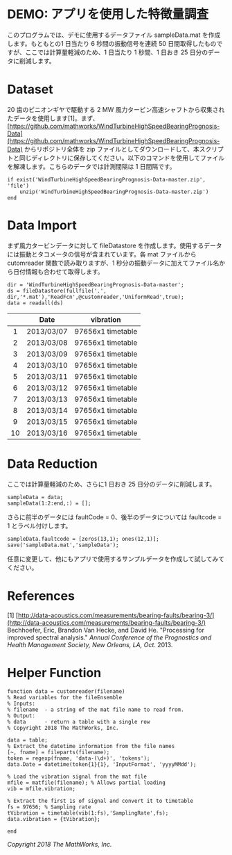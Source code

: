 # DEMO: アプリを使用した特徴量調査

このプログラムでは、デモに使用するデータファイル sampleData.mat を作成します。もともとの1 日当たり 6 秒間の振動信号を連続 50 日間取得したものですが、ここでは計算量軽減のため、1 日当たり 1 秒間、1 日おき 25 日分のデータに削減します。

# Dataset

20 歯のピニオンギヤで駆動する 2 MW 風力タービン高速シャフトから収集されたデータを使用します[1]。まず、[https://github.com/mathworks/WindTurbineHighSpeedBearingPrognosis-Data](https://github.com/mathworks/WindTurbineHighSpeedBearingPrognosis-Data) からリポジトリ全体を zip ファイルとしてダウンロードして、本スクリプトと同じディレクトリに保存してください。以下のコマンドを使用してファイルを解凍します。こちらのデータでは計測間隔は 1 日間隔です。

```matlab:Code
if exist('WindTurbineHighSpeedBearingPrognosis-Data-master.zip', 'file')
    unzip('WindTurbineHighSpeedBearingPrognosis-Data-master.zip')
end
```

# Data Import

まず風力タービンデータに対して fileDatastore を作成します。使用するデータには振動とタコメータの信号が含まれています。各 mat ファイルからcutomreader 関数で読み取りますが、1 秒分の振動データに加えてファイル名から日付情報も合わせて取得します。

```matlab:Code
dir = 'WindTurbineHighSpeedBearingPrognosis-Data-master';
ds = fileDatastore(fullfile('.', dir,'*.mat'),'ReadFcn',@customreader,'UniformRead',true);
data = readall(ds)
```

| |Date|vibration|
|:--:|:--:|:--:|
|1|2013/03/07|97656x1 timetable|
|2|2013/03/08|97656x1 timetable|
|3|2013/03/09|97656x1 timetable|
|4|2013/03/10|97656x1 timetable|
|5|2013/03/11|97656x1 timetable|
|6|2013/03/12|97656x1 timetable|
|7|2013/03/13|97656x1 timetable|
|8|2013/03/14|97656x1 timetable|
|9|2013/03/15|97656x1 timetable|
|10|2013/03/16|97656x1 timetable|

# Data Reduction

ここでは計算量軽減のため、さらに1 日おき 25 日分のデータに削減します。

```matlab:Code
sampleData = data;
sampleData(1:2:end,:) = [];
```

さらに前半のデータには faultCode = 0、後半のデータについては faultcode = 1 とラベル付けします。

```matlab:Code
sampleData.faultcode = [zeros(13,1); ones(12,1)];
save('sampleData.mat','sampleData');
```

任意に変更して、他にもアプリで使用するサンプルデータを作成して試してみてください。

# References

[1] [<http://data-acoustics.com/measurements/bearing-faults/bearing-3/](http://data-acoustics.com/measurements/bearing-faults/bearing-3/)> Bechhoefer, Eric, Brandon Van Hecke, and David He. "Processing for improved spectral analysis." *Annual Conference of the Prognostics and Health Management Society, New Orleans, LA, Oct*. 2013.

# Helper Function

```matlab:Code
function data = customreader(filename)
% Read variables for the fileEnsemble
% Inputs:
% filename  - a string of the mat file name to read from.
% Output:
% data      - return a table with a single row
% Copyright 2018 The MathWorks, Inc.

data = table;
% Extract the datetime information from the file names
[~, fname] = fileparts(filename);
token = regexp(fname, 'data-(\d+)', 'tokens');
data.Date = datetime(token{1}{1}, 'InputFormat', 'yyyyMMdd');

% Load the vibration signal from the mat file
mfile = matfile(filename); % Allows partial loading
vib = mfile.vibration;

% Extract the first 1s of signal and convert it to timetable
fs = 97656; % Sampling rate
tVibration = timetable(vib(1:fs),'SamplingRate',fs);
data.vibration = {tVibration};

end

```

*Copyright 2018 The MathWorks, Inc.*

